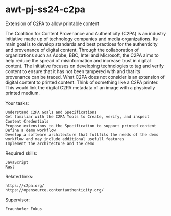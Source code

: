 # awt-pj-ss24-c2pa
Extension of C2PA to allow printable content

The Coalition for Content Provenance and Authenticity (C2PA) is an industry initiative made up of technology companies and media organizations. Its main goal is to develop standards and best practices for the authenticity and provenance of digital content. Through the collaboration of organizations such as Adobe, BBC, Intel and Microsoft, the C2PA aims to help reduce the spread of misinformation and increase trust in digital content. The initiative focuses on developing technologies to tag and verify content to ensure that it has not been tampered with and that its provenance can be traced. What C2PA does not consider is an extension of digital content to printed content. Think of something like a C2PA printer. This would link the digital C2PA metadata of an image with a physically printed medium.

Your tasks:

    Understand C2PA Goals and Specifications
    Get familiar with the C2PA Tools to Create, verify, and inspect Content Credentials
    Propose extensions to the Specification to support printed content
    Define a demo workflow
    Develop a software architecture that fullfils the needs of the demo workflow and may include additional usefull features
    Implement the architecture and the demo

Required skills:

    JavaScript
    Rust

Related links:

    https://c2pa.org/
    https://opensource.contentauthenticity.org/

Supervisor:  

    Fraunhofer Fokus
